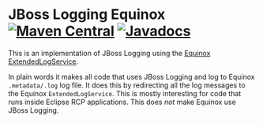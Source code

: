 JBoss Logging Equinox [![Maven Central](https://maven-badges.herokuapp.com/maven-central/com.github.marschall/com.github.marschall.equinox-jboss-logging/badge.svg)](https://maven-badges.herokuapp.com/maven-central/com.github.marschall/com.github.marschall.equinox-jboss-logging)  [![Javadocs](https://www.javadoc.io/badge/com.github.marschall/com.github.marschall.equinox-jboss-logging.svg)](https://www.javadoc.io/doc/com.github.marschall/com.github.marschall.equinox-jboss-logging)
=====================

This is an implementation of JBoss Logging using the [Equinox](https://www.eclipse.org/equinox/) [ExtendedLogService](https://bugs.eclipse.org/bugs/show_bug.cgi?id=260672).

In plain words it makes all code that uses JBoss Logging and log to Equinox `.metadata/.log` log file. It does this by redirecting all the log messages to the Equinox `ExtendedLogService`. This is mostly interesting for code that runs inside Eclipse RCP applications. This does _not_ make Equinox use JBoss Logging. 

